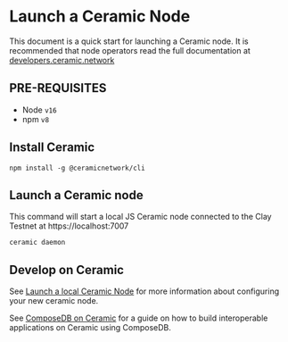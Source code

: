 # Launch a Ceramic Node

This document is a quick start for launching a Ceramic node.  It is recommended that node operators read the full documentation at [developers.ceramic.network](https://developers.ceramic.network/)

## PRE-REQUISITES

* Node `v16`
* npm `v8`

## Install Ceramic

`npm install -g @ceramicnetwork/cli`

## Launch a Ceramic node

This command will start a local JS Ceramic node connected to the Clay Testnet at https://localhost:7007

`ceramic daemon`

## Develop on Ceramic

See [Launch a local Ceramic Node](https://developers.ceramic.network/build/cli/installation/) for more information about configuring your new ceramic node.

See [ComposeDB on Ceramic](https://composedb.js.org/) for a guide on how to build interoperable applications on Ceramic using ComposeDB.
